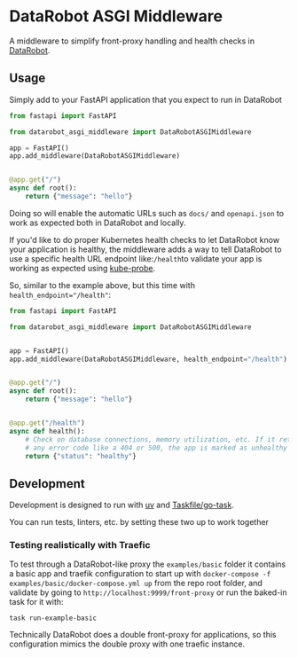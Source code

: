# DataRobot ASGI Middleware


A middleware to simplify front-proxy handling and health checks in
[DataRobot](https://datarobot.com).


## Usage

Simply add to your FastAPI application that you expect to run in DataRobot

```python
from fastapi import FastAPI

from datarobot_asgi_middleware import DataRobotASGIMiddleware

app = FastAPI()
app.add_middleware(DataRobotASGIMiddleware)


@app.get("/")
async def root():
    return {"message": "hello"}

```


Doing so will enable the automatic URLs such as `docs/` and
`openapi.json` to work as expected both in DataRobot and locally.


If you'd like to do proper Kubernetes health checks to let DataRobot
know your application is healthy, the middleware adds a way to tell
DataRobot to use a specific health URL endpoint like:`/health`to validate your app is
working as expected using
[kube-probe](https://kubernetes.io/docs/tasks/configure-pod-container/configure-liveness-readiness-startup-probes/).

So, similar to the example above, but this time with `health_endpoint="/health"`:

```python
from fastapi import FastAPI

from datarobot_asgi_middleware import DataRobotASGIMiddleware


app = FastAPI()
app.add_middleware(DataRobotASGIMiddleware, health_endpoint="/health")


@app.get("/")
async def root():
    return {"message": "hello"}


@app.get("/health")
async def health():
    # Check on database connections, memory utilization, etc. If it returns
    # any error code like a 404 or 500, the app is marked as unhealthy
    return {"status": "healthy"}
```


## Development

Development is designed to run with
[uv](https://docs.astral.sh/uv/getting-started/installation/) and
[Taskfile/go-task](https://taskfile.dev/installation/).

You can run tests, linters, etc. by setting these two up to work together


### Testing realistically with Traefic

To test through a DataRobot-like proxy the `examples/basic` folder it contains a basic app and traefik configuration
to start up with `docker-compose -f examples/basic/docker-compose.yml up`  from the repo root folder, and validate by going to `http://localhost:9999/front-proxy` or run the baked-in task for it with:

`task run-example-basic`

Technically DataRobot does a double front-proxy for applications, so
this configuration mimics the double proxy with one traefic instance.

